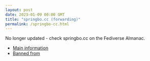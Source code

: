 ```yaml
---
layout: post
date: 2023-01-09 00:00 GMT
title: "springbo.cc (forwarding)"
permalink: /springbo-cc.html
---
```


No longer updated - check springbo.cc on the Fediverse Almanac.

* [Main information](https://www.fediversealmanac.com/api/v1/instances/springbo.cc)
* [Banned from](https://www.fediversealmanac.com/api/v1/instances/springbo.cc/banned_from)

